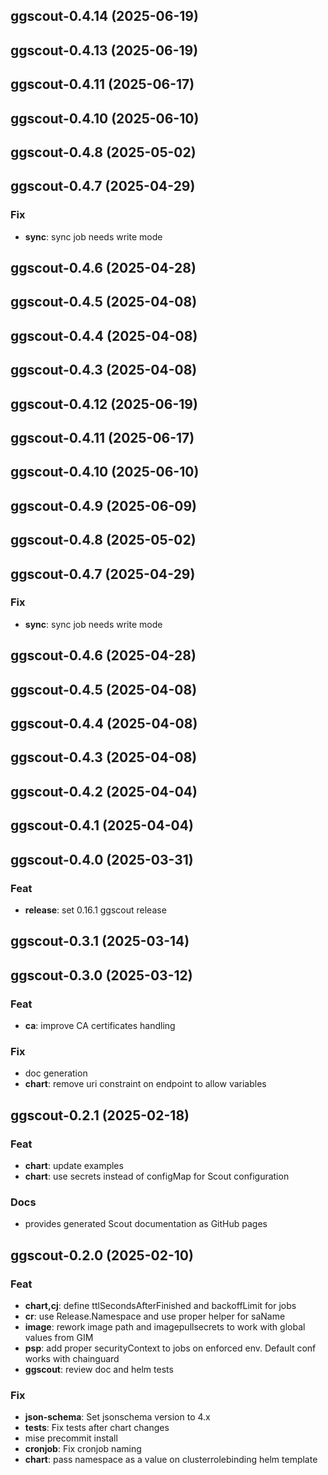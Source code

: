 ## ggscout-0.4.14 (2025-06-19)

## ggscout-0.4.13 (2025-06-19)

## ggscout-0.4.11 (2025-06-17)

## ggscout-0.4.10 (2025-06-10)

## ggscout-0.4.8 (2025-05-02)

## ggscout-0.4.7 (2025-04-29)

### Fix

- **sync**: sync job needs write mode

## ggscout-0.4.6 (2025-04-28)

## ggscout-0.4.5 (2025-04-08)

## ggscout-0.4.4 (2025-04-08)

## ggscout-0.4.3 (2025-04-08)

## ggscout-0.4.12 (2025-06-19)

## ggscout-0.4.11 (2025-06-17)

## ggscout-0.4.10 (2025-06-10)

## ggscout-0.4.9 (2025-06-09)

## ggscout-0.4.8 (2025-05-02)

## ggscout-0.4.7 (2025-04-29)

### Fix

- **sync**: sync job needs write mode

## ggscout-0.4.6 (2025-04-28)

## ggscout-0.4.5 (2025-04-08)

## ggscout-0.4.4 (2025-04-08)

## ggscout-0.4.3 (2025-04-08)

## ggscout-0.4.2 (2025-04-04)

## ggscout-0.4.1 (2025-04-04)

## ggscout-0.4.0 (2025-03-31)

### Feat

- **release**: set 0.16.1 ggscout release

## ggscout-0.3.1 (2025-03-14)

## ggscout-0.3.0 (2025-03-12)

### Feat

- **ca**: improve CA certificates handling

### Fix

- doc generation
- **chart**: remove uri constraint on endpoint to allow variables

## ggscout-0.2.1 (2025-02-18)

### Feat

- **chart**: update examples
- **chart**: use secrets instead of configMap for Scout configuration

### Docs

- provides generated Scout documentation as GitHub pages

## ggscout-0.2.0 (2025-02-10)

### Feat

- **chart,cj**: define ttlSecondsAfterFinished and backoffLimit for jobs
- **cr**: use Release.Namespace and use proper helper for saName
- **image**: rework image path and imagepullsecrets to work with global values from GIM
- **psp**: add proper securityContext to jobs on enforced env. Default conf works with chainguard
- **ggscout**: review doc and helm tests

### Fix

- **json-schema**: Set jsonschema version to 4.x
- **tests**: Fix tests after chart changes
- mise precommit install
- **cronjob**: Fix cronjob naming
- **chart**: pass namespace as a value on clusterrolebinding helm template
